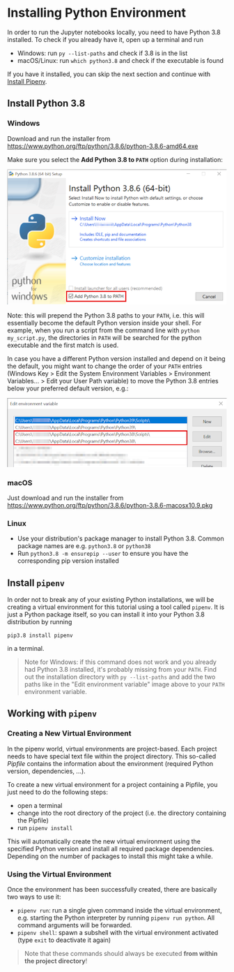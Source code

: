 # Installing Python Environment

In order to run the Jupyter notebooks locally, you need to have Python 3.8 installed. To check if you already have it, open up a terminal and run

* Windows: run `py --list-paths` and check if 3.8 is in the list
* macOS/Linux: run `which python3.8` and check if the executable is found

If you have it installed, you can skip the next section and continue with [Install Pipenv](#Install-Pipenv).


## Install Python 3.8
### Windows

Download and run the installer from https://www.python.org/ftp/python/3.8.6/python-3.8.6-amd64.exe

Make sure you select the **Add Python 3.8 to `PATH`** option during installation:

![](assets/images/python-inst-win-path.png)

Note: this will prepend the Python 3.8 paths to your `PATH`, i.e. this will
essentially become the default Python version inside your shell. For example,
when you run a script from the command line with `python my_script.py`, the
directories in `PATH` will be searched for the python executable and the first
match is used.

In case you have a different Python version installed and depend on it being
the default, you might want to change the order of your `PATH` entries (Windows
Key > Edit the System Environment Variables > Environment Variables... > Edit
your User Path variable) to move the Python 3.8 entries below your preferred
default version, e.g.:

![](assets/images/python-path-order.png)


### macOS

Just download and run the installer from https://www.python.org/ftp/python/3.8.6/python-3.8.6-macosx10.9.pkg

### Linux

* Use your distribution's package manager to install Python 3.8. Common package names are e.g. `python3.8` or `python38`
* Run `python3.8 -m ensurepip --user` to ensure you have the corresponding pip version installed


## Install `pipenv`

In order not to break any of your existing Python installations, we will be
creating a virtual environment for this tutorial using a tool called `pipenv`.
It is just a Python package itself, so you can install it into your Python
3.8 distribution by running

```
pip3.8 install pipenv
```

in a terminal.

> Note for Windows: if this command does not work and you already had Python 3.8
installed, it's probably missing from your `PATH`. Find out the installation
directory with `py --list-paths` and add the two paths like in the "Edit
environment variable" image above to your `PATH` environment variable.

## Working with `pipenv`

### Creating a New Virtual Environment

In the pipenv world, virtual environments are project-based. Each project
needs to have special text file within the project directory. This so-called
_Pipfile_ contains the information about the environment (required Python
version, dependencies, ...).

To create a new virtual environment for a project containing a Pipfile, you
just need to do the following steps:

* open a terminal
* change into the root directory of the project (i.e. the directory containing the Pipfile)
* run `pipenv install`

This will automatically create the new virtual environment using the specified Python version and install all required package dependencies. Depending on the number of packages to install this might take a while.

### Using the Virtual Environment

Once the environment has been successfully created, there are basically two ways to use it:

* `pipenv run`: run a single given command inside the virtual environment, e.g. starting the Python interpreter by running `pipenv run python`. All command arguments will be forwarded.
* `pipenv shell`: spawn a subshell with the virtual environment activated (type `exit` to deactivate it again)

> Note that these commands should always be executed **from within the project directory**!